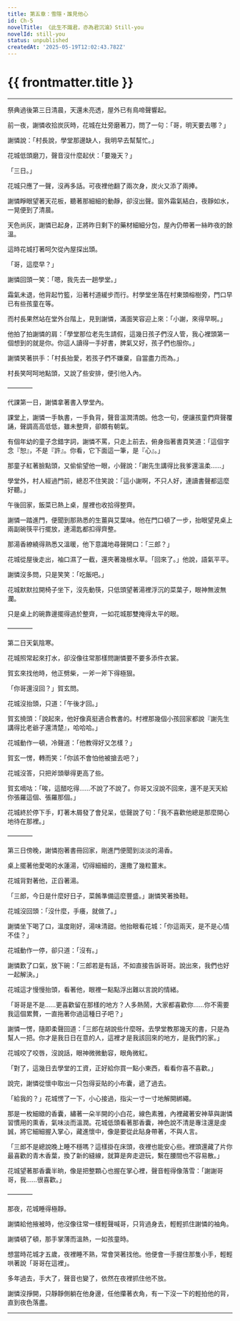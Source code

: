 ```yaml
---
title: 第五章：雪隱・誰見他心
id: Ch-5
novelTitle: 《此生不識君，亦為君沉淪》Still-you
novelId: still-you
status: unpublished
createdAt: '2025-05-19T12:02:43.782Z'
---
```


# {{ frontmatter.title }}

<script setup>
import { useData } from 'vitepress'
const { frontmatter } = useData()
// 如果需要 withBase，可以取消註解下一行
// import { withBase } from 'vitepress'
</script>

---

祭典過後第三日清晨，天還未亮透，屋外已有鳥啼聲響起。

前一夜，謝憐收拾炭灰時，花城在灶旁磨著刀，問了一句：「哥，明天要去哪？」

謝憐說：「村長說，學堂那邊缺人，我明早去幫幫忙。」

花城低頭磨刀，聲音沒什麼起伏：「要幾天？」

「三日。」

花城只應了一聲，沒再多話。可夜裡他翻了兩次身，炭火又添了兩捧。

謝憐睜眼望著天花板，聽著那細細的動靜，卻沒出聲。窗外霜氣結白，夜靜如水，一晃便到了清晨。

天色尚灰，謝憐已起身，正將昨日剩下的藥材細細分包，屋內仍帶著一絲昨夜的餘溫。

這時花城打著呵欠從內屋探出頭。

「哥，這麼早？」

謝憐回頭一笑：「嗯，我先去一趟學堂。」

霜氣未退，他背起竹籃，沿著村道緩步而行。村學堂坐落在村東頭榕樹旁，門口早已有些孩童在等。

而村長果然站在堂外台階上，見到謝憐，滿面笑容迎上來：「小謝，來得早啊。」

他拍了拍謝憐的肩：「學堂那位老先生請假，這幾日孩子們沒人管，我心裡頭第一個想到的就是你。你這人讀得一手好書，脾氣又好，孩子們也服你。」

謝憐笑著拱手：「村長抬愛，若孩子們不嫌棄，自當盡力而為。」

村長笑呵呵地點頭，又說了些安排，便引他入內。

————

代課第一日，謝憐拿著書入學堂內。

課堂上，謝憐一手執書，一手負背，聲音溫潤清朗。他念一句，便讓孩童們齊聲覆誦，聲調高高低低，雖未整齊，卻頗有朝氣。

有個年幼的童子念錯字詞，謝憐不罵，只走上前去，俯身指著書頁笑道：「這個字念『恕』，不是『許』。你看，它下面這一筆，是『心』。」

那童子紅著臉點頭，又偷偷望他一眼，小聲說：「謝先生講得比我爹還溫柔……」

學堂外，村人經過門前，總忍不住笑說：「這小謝啊，不只人好，連讀書聲都這麼好聽。」

午後回家，飯菜已熱上桌，屋裡也收拾得整齊。

謝憐一踏進門，便聞到那熟悉的生薑與艾葉味。他在門口頓了一步，抬眼望見桌上兩副碗筷平行擺放，連湯匙都扣得齊整。

那湯香繚繞得熟悉又溫暖，他下意識地尋聲開口：「三郎？」

花城從屋後走出，袖口濕了一截，還夾著幾根水草。「回來了。」他說，語氣平平。

謝憐沒多問，只是笑笑：「吃飯吧。」

花城默默拉開椅子坐下，沒先動筷，只低頭望著湯裡浮沉的菜葉子，眼神無波無瀾。

只是桌上的碗靠邊擺得過於整齊，一如花城那雙掩得太平的眼。

————


第二日天氣陰寒。

花城照常起來打水，卻沒像往常那樣問謝憐要不要多添件衣裳。

賀玄來找他時，他正劈柴，一斧一斧下得極狠。

「你哥還沒回？」賀玄問。

花城沒抬頭，只道：「午後才回。」

賀玄撓頭：「說起來，他好像真挺適合教書的。村裡那幾個小孩回家都說『謝先生講得比老爺子還清楚』，哈哈哈。」

花城動作一頓，冷聲道：「他教得好又怎樣？」

賀玄一愣，轉而笑：「你該不會怕他被搶去吧？」

花城沒答，只把斧頭舉得更高了些。

賀玄嘀咕：「唉，這醋吃得……不說了不說了。你哥又沒說不回來，還不是天天給你張羅這個、張羅那個。」

花城終於停下手，盯著木屑發了會兒呆，低聲說了句：「我不喜歡他總是那麼開心地待在那裡。」

————

第三日傍晚，謝憐抱著書冊回家，剛進門便聞到淡淡的湯香。

桌上擺著他愛喝的水蓮湯，切得細細的，還撒了幾粒薑末。

花城背對著他，正舀著湯。

「三郎，今日是什麼好日子，菜餚準備這麼豐盛。」謝憐笑著換鞋。

花城沒回頭：「沒什麼，手癢，就做了。」

謝憐坐下喝了口，溫度剛好，湯味清甜。他抬眼看花城：「你這兩天，是不是心情不佳？」

花城動作一停，卻只道：「沒有。」

謝憐歎了口氣，放下碗：「三郎若是有話，不如直接告訴哥哥。說出來，我們也好一起解決。」

花城這才慢慢抬頭，看著他，眼裡一點點浮出難以言說的情緒。

「哥哥是不是……更喜歡留在那樣的地方？人多熱鬧，大家都喜歡你……你不需要我這個累贅，一直拖著你過這種日子吧？」

謝憐一愣，隨即柔聲回道：「三郎在胡說些什麼呀。去學堂教那幾天的書，只是為幫人一把。你才是我日日在意的人，這裡才是我該回來的地方，是我們的家。」

花城咬了咬唇，沒說話，眼神微微動容，眼角微紅。

「對了，這幾日去學堂的工資，正好給你買一點小東西，看看你喜不喜歡。」

說完，謝憐從懷中取出一只包得妥貼的小布囊，遞了過去。

「給我的？」花城愣了一下，小心接過，指尖一寸一寸地解開綁繩。

那是一枚細緻的香囊，繡著一朵半開的小白花，線色素雅，內裡藏著安神草與謝憐習慣用的熏香，氣味淡而溫潤。花城低頭看著那香囊，神色說不清是專注還是虔誠，將它細細握入掌心，藏進懷中，像是要從此貼身帶著，不與人言。

「三郎不是總說晚上睡不穩嗎？這樣掛在床頭，夜裡也能安心些。裡頭還藏了片你最喜歡的青木香葉，換了新的縫線，就算是奔走遊玩，繫在腰間也不容易散。」

花城望著那香囊半晌，像是把整顆心也握在掌心裡，聲音輕得像落雪：「謝謝哥哥，我……很喜歡。」

————

那夜，花城睡得極靜。

謝憐給他掖被時，他沒像往常一樣輕聲喊哥，只背過身去，輕輕抓住謝憐的袖角。

謝憐頓了頓，那手掌薄而溫熱，一如孩童時。

想當時花城才五歲，夜裡睡不熟，常會哭著找他。他便會一手握住那隻小手，輕輕哄著說「哥哥在這裡」。

多年過去，手大了，聲音也變了，依然在夜裡抓住他不放。

謝憐沒掙開，只靜靜側躺在他身邊，任他攥著衣角，有一下沒一下的輕拍他的背，直到夜色落盡。


---

